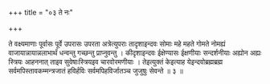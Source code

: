 +++
title = "०३ ते नः"

+++

ते वक्ष्यमाणाः पूर्वासः पूर्वे उपरासः उपरता अत्रेत्युपराः तादृशाइन्दवः सोमाः महे महते गोमते नोमह्यं वाजायान्नायान्नलाभार्थं धन्वन्तु गच्छन्तु प्राप्नुवन्तु । कीदृशाइन्दवः ईक्षेण्यासः ईक्षणीयाः सन्दर्शनीयाः अह्योन अह्यः स्त्रियः आहननात् ताइव सुवेषाःस्त्रियइव चारवोरमणीयाः । तेइत्युक्तं केइत्याह येइन्दवोब्रह्मब्रह्म सर्वमपिस्तावकम्मन्त्रजातं हविर्हविः सर्वमपिहविर्जातञ्च जुजुषुः सेवन्ते ॥ ३ ॥